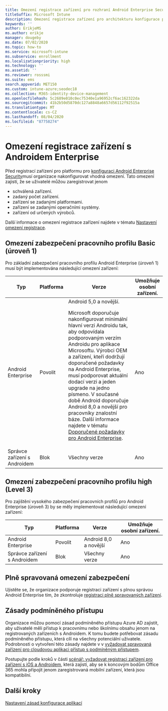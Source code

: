 ```yaml
---
title: Omezení registrace zařízení pro rozhraní Android Enterprise Security Configuration Framework
titleSuffix: Microsoft Intune
description: Omezení registrace zařízení pro architekturu konfigurace podnikového zabezpečení Androidu.
keywords: ''
author: ErikjeMS
ms.author: erikje
manager: dougeby
ms.date: 07/02/2020
ms.topic: how-to
ms.service: microsoft-intune
ms.subservice: enrollment
ms.localizationpriority: high
ms.technology: ''
ms.assetid: ''
ms.reviewer: rosssmi
ms.suite: ems
search.appverid: MET150
ms.custom: intune-azure;seodec18
ms.collection: M365-identity-device-management
ms.openlocfilehash: 5c2689e010c0ec75340e1a96952cf6ac162322da
ms.sourcegitcommit: 41b2b50d5870dc127a8848a6657d56112f92515a
ms.translationtype: MT
ms.contentlocale: cs-CZ
ms.lasthandoff: 08/04/2020
ms.locfileid: "87758274"
---
```

# <a name="android-enterprise-device-enrollment-restrictions"></a>Omezení registrace zařízení s Androidem Enterprise

Před registrací zařízení pro platformu pro [konfiguraci Android Enterprise Security](android-configuration-framework.md)musí organizace nakonfigurovat vhodná omezení. Tato omezení zajistí, že se uživatelé můžou zaregistrovat jenom

- schválená zařízení.
- zadaný počet zařízení.
- zařízení se zadanými platformami.
- zařízení se zadanými operačními systémy.
- zařízení od určených výrobců.

Další informace o omezení registrace zařízení najdete v tématu [Nastavení omezení registrace](enrollment-restrictions-set.md).

## <a name="work-profile-basic-level-1-security-restrictions"></a>Omezení zabezpečení pracovního profilu Basic (úroveň 1)

Pro základní zabezpečení pracovního profilu Android Enterprise (úroveň 1) musí být implementována následující omezení zařízení:

| Typ | Platforma | Verze | Umožňuje osobní zařízení. |
|--------|--------|--------|--------|
| Android Enterprise | Povolit | Android 5,0 a novější.<p>Microsoft doporučuje nakonfigurovat minimální hlavní verzi Androidu tak, aby odpovídala podporovaným verzím Androidu pro aplikace Microsoftu. Výrobci OEM a zařízení, kteří dodržují doporučené požadavky na Android Enterprise, musí podporovat aktuální dodací verzi a jeden upgrade na jedno písmeno.   V současné době Android doporučuje Android 8,0 a novější pro pracovníky znalostní báze. Další informace najdete v tématu [Doporučené požadavky pro Android Enterprise](https://www.android.com/enterprise/recommended/requirements/). | Ano |
| Správce zařízení s Androidem| Blok | Všechny verze | Ano |

## <a name="work-profile-high-level-3-security-restrictions"></a>Omezení zabezpečení pracovního profilu high (Level 3)
Pro zajištění vysokého zabezpečení pracovních profilů pro Android Enterprise (úroveň 3) by se měly implementovat následující omezení zařízení:

| Typ | Platforma | Verze | Umožňuje osobní zařízení. |
|--------|--------|--------|--------|
| Android Enterprise | Povolit | Android 8,0 a novější | Ano |
| Správce zařízení s Androidem| Blok | Všechny verze | Ano |

## <a name="fully-managed-security-restrictions"></a>Plně spravovaná omezení zabezpečení
Ujistěte se, že organizace podporuje registraci zařízení s plnou správou Android Enterprise tím, že zkontroluje [registraci plně spravovaných zařízení](android-fully-managed-enroll.md#enroll-the-fully-managed-devices). 

## <a name="conditional-access-policies"></a>Zásady podmíněného přístupu
Organizace můžou pomocí zásad podmíněného přístupu Azure AD zajistit, aby uživatelé měli přístup k pracovnímu nebo školnímu obsahu jenom na registrovaných zařízeních s Androidem. K tomu budete potřebovat zásadu podmíněného přístupu, která cílí na všechny potenciální uživatele. Podrobnosti o vytvoření této zásady najdete v v [vyžadovat spravovaná zařízení pro cloudovou aplikaci přístup s podmíněným přístupem](https://docs.microsoft.com/azure/active-directory/conditional-access/require-managed-devices). 

Postupujte podle kroků v části [scénář: vyžadovat registraci zařízení pro zařízení s iOS a Androidem](https://docs.microsoft.com/azure/active-directory/conditional-access/require-managed-devices#scenario-require-device-enrollment-for-ios-and-android-devices), která zajistí, aby se k koncovým bodům Office 365 mohla připojit jenom zaregistrovaná mobilní zařízení, která jsou kompatibilní.

## <a name="next-steps"></a>Další kroky

[Nastavení zásad konfigurace aplikací](android-app-configuration-policies.md)
